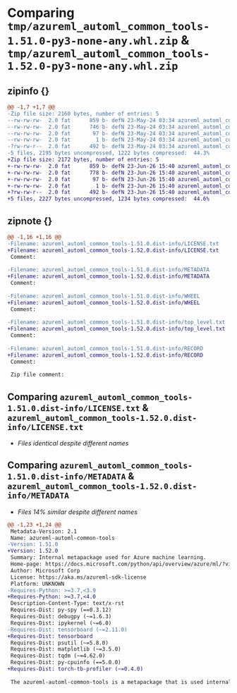 # Comparing `tmp/azureml_automl_common_tools-1.51.0-py3-none-any.whl.zip` & `tmp/azureml_automl_common_tools-1.52.0-py3-none-any.whl.zip`

## zipinfo {}

```diff
@@ -1,7 +1,7 @@
-Zip file size: 2160 bytes, number of entries: 5
--rw-rw-rw-  2.0 fat      859 b- defN 23-May-24 03:34 azureml_automl_common_tools-1.51.0.dist-info/LICENSE.txt
--rw-rw-rw-  2.0 fat      746 b- defN 23-May-24 03:34 azureml_automl_common_tools-1.51.0.dist-info/METADATA
--rw-rw-rw-  2.0 fat       97 b- defN 23-May-24 03:34 azureml_automl_common_tools-1.51.0.dist-info/WHEEL
--rw-rw-rw-  2.0 fat        1 b- defN 23-May-24 03:34 azureml_automl_common_tools-1.51.0.dist-info/top_level.txt
-?rw-rw-r--  2.0 fat      492 b- defN 23-May-24 03:34 azureml_automl_common_tools-1.51.0.dist-info/RECORD
-5 files, 2195 bytes uncompressed, 1222 bytes compressed:  44.3%
+Zip file size: 2172 bytes, number of entries: 5
+-rw-rw-rw-  2.0 fat      859 b- defN 23-Jun-26 15:40 azureml_automl_common_tools-1.52.0.dist-info/LICENSE.txt
+-rw-rw-rw-  2.0 fat      778 b- defN 23-Jun-26 15:40 azureml_automl_common_tools-1.52.0.dist-info/METADATA
+-rw-rw-rw-  2.0 fat       97 b- defN 23-Jun-26 15:40 azureml_automl_common_tools-1.52.0.dist-info/WHEEL
+-rw-rw-rw-  2.0 fat        1 b- defN 23-Jun-26 15:40 azureml_automl_common_tools-1.52.0.dist-info/top_level.txt
+?rw-rw-r--  2.0 fat      492 b- defN 23-Jun-26 15:40 azureml_automl_common_tools-1.52.0.dist-info/RECORD
+5 files, 2227 bytes uncompressed, 1234 bytes compressed:  44.6%
```

## zipnote {}

```diff
@@ -1,16 +1,16 @@
-Filename: azureml_automl_common_tools-1.51.0.dist-info/LICENSE.txt
+Filename: azureml_automl_common_tools-1.52.0.dist-info/LICENSE.txt
 Comment: 
 
-Filename: azureml_automl_common_tools-1.51.0.dist-info/METADATA
+Filename: azureml_automl_common_tools-1.52.0.dist-info/METADATA
 Comment: 
 
-Filename: azureml_automl_common_tools-1.51.0.dist-info/WHEEL
+Filename: azureml_automl_common_tools-1.52.0.dist-info/WHEEL
 Comment: 
 
-Filename: azureml_automl_common_tools-1.51.0.dist-info/top_level.txt
+Filename: azureml_automl_common_tools-1.52.0.dist-info/top_level.txt
 Comment: 
 
-Filename: azureml_automl_common_tools-1.51.0.dist-info/RECORD
+Filename: azureml_automl_common_tools-1.52.0.dist-info/RECORD
 Comment: 
 
 Zip file comment:
```

## Comparing `azureml_automl_common_tools-1.51.0.dist-info/LICENSE.txt` & `azureml_automl_common_tools-1.52.0.dist-info/LICENSE.txt`

 * *Files identical despite different names*

## Comparing `azureml_automl_common_tools-1.51.0.dist-info/METADATA` & `azureml_automl_common_tools-1.52.0.dist-info/METADATA`

 * *Files 14% similar despite different names*

```diff
@@ -1,23 +1,24 @@
 Metadata-Version: 2.1
 Name: azureml-automl-common-tools
-Version: 1.51.0
+Version: 1.52.0
 Summary: Internal metapackage used for Azure machine learning.
 Home-page: https://docs.microsoft.com/python/api/overview/azure/ml/?view=azure-ml-py
 Author: Microsoft Corp
 License: https://aka.ms/azureml-sdk-license
 Platform: UNKNOWN
-Requires-Python: >=3.7,<3.9
+Requires-Python: >=3.7,<4.0
 Description-Content-Type: text/x-rst
 Requires-Dist: py-spy (==0.3.12)
 Requires-Dist: debugpy (~=1.6.3)
 Requires-Dist: ipykernel (~=6.0)
-Requires-Dist: tensorboard (~=2.11.0)
+Requires-Dist: tensorboard
 Requires-Dist: psutil (~=5.8.0)
 Requires-Dist: matplotlib (~=3.5.0)
 Requires-Dist: tqdm (~=4.62.0)
 Requires-Dist: py-cpuinfo (==5.0.0)
+Requires-Dist: torch-tb-profiler (~=0.4.0)
 
 The azureml-automl-common-tools is a metapackage that is used internally by Azure Machine Learning.
```

